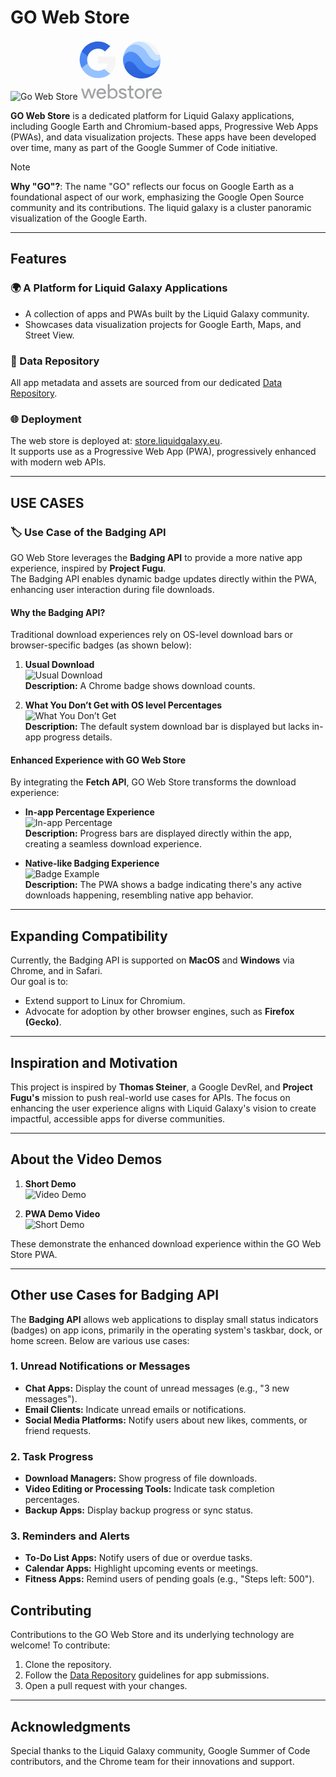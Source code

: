 # GO Web Store  

![Go Web Store](https://github.com/user-attachments/assets/d72b2ee6-9147-4eb8-a484-dd62957dad08)<svg width="136" height="96" viewBox="0 0 68 48" fill="none" xmlns="http://www.w3.org/2000/svg">
<path d="M14.4453 39.16L11.9173 47H10.4133L8.46131 40.984L6.52531 47H5.03731L2.50931 39.16H4.04531L5.78931 45.08H5.80531L7.74131 39.16H9.26131L11.1973 45.08H11.2133L12.9413 39.16H14.4453ZM18.7676 47.256C17.6156 47.256 16.6662 46.8613 15.9196 46.072C15.1729 45.2827 14.7996 44.2853 14.7996 43.08C14.7996 41.8853 15.1622 40.8933 15.8876 40.104C16.6129 39.304 17.5409 38.904 18.6716 38.904C19.8342 38.904 20.7569 39.2827 21.4396 40.04C22.1329 40.7867 22.4796 41.8373 22.4796 43.192L22.4636 43.352H16.3036C16.3249 44.12 16.5809 44.7387 17.0716 45.208C17.5622 45.6773 18.1489 45.912 18.8316 45.912C19.7702 45.912 20.5062 45.4427 21.0396 44.504L22.3516 45.144C21.9996 45.8053 21.5089 46.3227 20.8796 46.696C20.2609 47.0693 19.5569 47.256 18.7676 47.256ZM16.4156 42.136H20.9116C20.8689 41.592 20.6449 41.144 20.2396 40.792C19.8449 40.4293 19.3116 40.248 18.6396 40.248C18.0849 40.248 17.6049 40.4187 17.1996 40.76C16.8049 41.1013 16.5436 41.56 16.4156 42.136ZM27.9697 47.256C27.3937 47.256 26.8657 47.1333 26.3857 46.888C25.9164 46.6427 25.5537 46.3173 25.2977 45.912H25.2337V47H23.8257V35.544H25.2977V39.16L25.2337 40.248H25.2977C25.5537 39.8427 25.9164 39.5173 26.3857 39.272C26.8657 39.0267 27.3937 38.904 27.9697 38.904C29.0044 38.904 29.879 39.3093 30.5937 40.12C31.3297 40.9413 31.6977 41.928 31.6977 43.08C31.6977 44.2427 31.3297 45.2293 30.5937 46.04C29.879 46.8507 29.0044 47.256 27.9697 47.256ZM27.7297 45.912C28.4337 45.912 29.0257 45.6453 29.5057 45.112C29.9857 44.5893 30.2257 43.912 30.2257 43.08C30.2257 42.2587 29.9857 41.5813 29.5057 41.048C29.0257 40.5147 28.4337 40.248 27.7297 40.248C27.015 40.248 26.4177 40.5147 25.9377 41.048C25.4684 41.5813 25.2337 42.2587 25.2337 43.08C25.2337 43.912 25.4684 44.5947 25.9377 45.128C26.4177 45.6507 27.015 45.912 27.7297 45.912ZM38.9663 44.824C38.9663 45.5067 38.6676 46.0827 38.0703 46.552C37.473 47.0213 36.721 47.256 35.8143 47.256C35.025 47.256 34.3316 47.0533 33.7343 46.648C33.137 46.232 32.7103 45.688 32.4543 45.016L33.7663 44.456C33.9583 44.9253 34.2356 45.2933 34.5983 45.56C34.9716 45.816 35.377 45.944 35.8143 45.944C36.2836 45.944 36.673 45.8427 36.9823 45.64C37.3023 45.4373 37.4623 45.1973 37.4623 44.92C37.4623 44.4187 37.0783 44.0507 36.3103 43.816L34.9663 43.48C33.441 43.096 32.6783 42.36 32.6783 41.272C32.6783 40.5573 32.9663 39.9867 33.5423 39.56C34.129 39.1227 34.8756 38.904 35.7823 38.904C36.4756 38.904 37.0996 39.0693 37.6543 39.4C38.2196 39.7307 38.6143 40.1733 38.8383 40.728L37.5263 41.272C37.377 40.9413 37.1316 40.6853 36.7903 40.504C36.4596 40.312 36.0863 40.216 35.6703 40.216C35.2863 40.216 34.9396 40.312 34.6303 40.504C34.3316 40.696 34.1823 40.9307 34.1823 41.208C34.1823 41.656 34.6036 41.976 35.4463 42.168L36.6303 42.472C38.1876 42.856 38.9663 43.64 38.9663 44.824ZM43.2734 47.128C42.6334 47.128 42.1001 46.9307 41.6734 46.536C41.2574 46.1413 41.0441 45.592 41.0334 44.888V40.504H39.6574V39.16H41.0334V36.76H42.5054V39.16H44.4254V40.504H42.5054V44.408C42.5054 44.9307 42.6068 45.288 42.8094 45.48C43.0121 45.6613 43.2414 45.752 43.4974 45.752C43.6148 45.752 43.7268 45.7413 43.8334 45.72C43.9508 45.688 44.0574 45.6507 44.1534 45.608L44.6174 46.92C44.2334 47.0587 43.7854 47.128 43.2734 47.128ZM45.2996 43.08C45.2996 41.8747 45.6782 40.8773 46.4356 40.088C47.2036 39.2987 48.1689 38.904 49.3316 38.904C50.4942 38.904 51.4542 39.2987 52.2116 40.088C52.9796 40.8773 53.3636 41.8747 53.3636 43.08C53.3636 44.296 52.9796 45.2933 52.2116 46.072C51.4542 46.8613 50.4942 47.256 49.3316 47.256C48.1689 47.256 47.2036 46.8613 46.4356 46.072C45.6782 45.2827 45.2996 44.2853 45.2996 43.08ZM46.7716 43.08C46.7716 43.9227 47.0169 44.6053 47.5076 45.128C47.9982 45.6507 48.6062 45.912 49.3316 45.912C50.0569 45.912 50.6649 45.6507 51.1556 45.128C51.6462 44.6053 51.8916 43.9227 51.8916 43.08C51.8916 42.248 51.6462 41.5707 51.1556 41.048C50.6542 40.5147 50.0462 40.248 49.3316 40.248C48.6169 40.248 48.0089 40.5147 47.5076 41.048C47.0169 41.5707 46.7716 42.248 46.7716 43.08ZM56.0164 47H54.5444V39.16H55.9524V40.44H56.0164C56.1658 40.024 56.4698 39.672 56.9284 39.384C57.3978 39.0853 57.8564 38.936 58.3044 38.936C58.7311 38.936 59.0938 39 59.3924 39.128L58.9444 40.552C58.7631 40.4773 58.4751 40.44 58.0804 40.44C57.5258 40.44 57.0404 40.664 56.6244 41.112C56.2191 41.56 56.0164 42.0827 56.0164 42.68V47ZM63.3926 47.256C62.2406 47.256 61.2912 46.8613 60.5446 46.072C59.7979 45.2827 59.4246 44.2853 59.4246 43.08C59.4246 41.8853 59.7872 40.8933 60.5126 40.104C61.2379 39.304 62.1659 38.904 63.2966 38.904C64.4592 38.904 65.3819 39.2827 66.0646 40.04C66.7579 40.7867 67.1046 41.8373 67.1046 43.192L67.0886 43.352H60.9286C60.9499 44.12 61.2059 44.7387 61.6966 45.208C62.1872 45.6773 62.7739 45.912 63.4566 45.912C64.3952 45.912 65.1312 45.4427 65.6646 44.504L66.9766 45.144C66.6246 45.8053 66.1339 46.3227 65.5046 46.696C64.8859 47.0693 64.1819 47.256 63.3926 47.256ZM61.0406 42.136H65.5366C65.4939 41.592 65.2699 41.144 64.8646 40.792C64.4699 40.4293 63.9366 40.248 63.2646 40.248C62.7099 40.248 62.2299 40.4187 61.8246 40.76C61.4299 41.1013 61.1686 41.56 61.0406 42.136Z" fill="#A1A3A5"/>
<g clip-path="url(#clip0_45_2)">
<path d="M46.3449 19.1259C41.2313 12.3618 35.9813 17.5018 37.3517 22.2293C40.7988 29.7671 49.705 33.0839 57.2443 29.6374C59.8429 28.4494 62.0485 26.5445 63.6017 24.1466C59.6489 27.8482 52.471 27.2295 46.3449 19.1259Z" fill="#255FDB"/>
<path d="M50.9165 14.4683C43.8835 3.8032 36 9.4868 36 16.0021C35.9972 18.1598 36.4624 20.2926 37.3636 22.2532C36.4279 17.8375 41.5023 14.4325 46.2273 20.7705C53.0881 29.9733 59.821 28.3543 63.5881 24.167C64.7979 22.3102 65.5792 20.2075 65.8756 18.0114V18.0403C64.2579 23.0576 57.1193 23.8739 50.9165 14.4683Z" fill="#4285F4"/>
<path d="M55.7369 9.69641C50.5142 1.08154 43.8921 1.85696 39.4091 6.47371C37.1993 9.15694 35.9938 12.5263 36 16.0021C36.4688 9.69642 44.0966 5.30803 51 16.0021C57.1364 25.5202 64.7813 23.0405 65.8687 18.0676V18.0199C65.9639 17.3425 66.0044 16.6586 65.9898 15.9748V15.2931C63.3324 17.195 59.8381 16.4605 55.7369 9.69641Z" fill="#91BFFF"/>
<path d="M55.7727 11.2302C60.5557 18.918 64.679 16.9513 66 15.3067C65.9466 14.1576 65.7607 13.0184 65.446 11.9119C63.2165 11.9579 62.6966 11.5864 60.5029 8.24612C57.15 3.10957 52.9262 -0.358538 45.5455 2.02738C43.1541 2.96514 41.042 4.49795 39.4091 6.48053C44.4801 1.81435 50.7017 3.0806 55.7727 11.2302Z" fill="#C4E1FF"/>
<path d="M60.1756 8.90735C62.3625 12.2528 63.6937 12.4232 65.446 11.9119C63.174 3.93305 54.8629 -0.693625 46.8826 1.57794C46.4301 1.70674 45.9839 1.85672 45.5455 2.02739C52.1386 -0.051779 56.8142 3.7691 60.1756 8.90735Z" fill="#F5F5F5"/>
<path d="M51 30.9994C59.2843 30.9994 66 24.285 66 16.0022C66 7.71949 59.2843 1.005 51 1.005C42.7157 1.005 36 7.71949 36 16.0022C36 24.285 42.7157 30.9994 51 30.9994Z" fill="url(#paint0_radial_45_2)" fill-opacity="0.1"/>
<path d="M51 1.17543C59.251 1.17543 65.9531 7.83794 66 16.0874V16.0022C66 7.7195 59.2842 1.005 51 1.005C42.7157 1.005 36 7.7195 36 16.0022V16.0874C36.0469 7.83794 42.749 1.17543 51 1.17543Z" fill="white" fill-opacity="0.2"/>
<path d="M51 30.8288C42.749 30.8288 36.0469 24.1663 36 15.9168V16.002C36 24.2848 42.7157 30.9993 51 30.9993C59.2843 30.9993 66 24.2848 66 16.0021V15.9168C65.9531 24.1663 59.251 30.8288 51 30.8288Z" fill="#1A237E" fill-opacity="0.2"/>
</g>
<path d="M30.08 16.3333C30.08 15.2933 29.9867 14.2933 29.8133 13.3333H16V19.0133H23.8933C23.5467 20.84 22.5067 22.3867 20.9467 23.4267V27.12H25.7067C28.48 24.56 30.08 20.8 30.08 16.3333Z" fill="#F5F5F5"/>
<path d="M16 30.6667C19.96 30.6667 23.28 29.36 25.7067 27.12L20.9467 23.4267C19.64 24.3067 17.9733 24.84 16 24.84C12.1867 24.84 8.94668 22.2667 7.78668 18.8H2.90668V22.5867C5.32001 27.3733 10.2667 30.6667 16 30.6667Z" fill="#96C2FF"/>
<path d="M7.78665 18.7867C7.49331 17.9067 7.31998 16.9733 7.31998 16C7.31998 15.0267 7.49331 14.0933 7.78665 13.2133V9.42667H2.90665C1.90665 11.4 1.33331 13.6267 1.33331 16C1.33331 18.3733 1.90665 20.6 2.90665 22.5733L6.70665 19.6133L7.78665 18.7867Z" fill="#4E8CF5"/>
<path d="M16 7.17334C18.16 7.17334 20.08 7.92001 21.6133 9.36001L25.8133 5.16001C23.2667 2.78668 19.96 1.33334 16 1.33334C10.2667 1.33334 5.32001 4.62668 2.90668 9.42668L7.78668 13.2133C8.94668 9.74668 12.1867 7.17334 16 7.17334Z" fill="#2E65DC"/>
<defs>
<radialGradient id="paint0_radial_45_2" cx="0" cy="0" r="1" gradientUnits="userSpaceOnUse" gradientTransform="translate(40.5306 5.53492) scale(29.8023 29.7967)">
<stop stop-color="white"/>
<stop offset="1" stop-color="white" stop-opacity="0"/>
</radialGradient>
<clipPath id="clip0_45_2">
<rect width="30" height="30" fill="white" transform="translate(36 1)"/>
</clipPath>
</defs>
</svg>

**GO Web Store** is a dedicated platform for Liquid Galaxy applications, including Google Earth and Chromium-based apps, Progressive Web Apps (PWAs), and data visualization projects. These apps have been developed over time, many as part of the Google Summer of Code initiative.  

> [!NOTE]
> **Why "GO"?**: The name "GO" reflects our focus on Google Earth as a foundational aspect of our work, emphasizing the Google Open Source community and its contributions. The liquid galaxy is a cluster panoramic visualization of the Google Earth.

---

## Features  

### 🌍 A Platform for Liquid Galaxy Applications

- A collection of apps and PWAs built by the Liquid Galaxy community.  
- Showcases data visualization projects for Google Earth, Maps, and Street View.  

### 🔗 Data Repository

All app metadata and assets are sourced from our dedicated [Data Repository](https://github.com/LiquidGalaxyLAB/Data).  

### 🌐 Deployment

The web store is deployed at: [store.liquidgalaxy.eu](https://store.liquidgalaxy.eu).  
It supports use as a Progressive Web App (PWA), progressively enhanced with modern web APIs.  

---

## USE CASES

### 🏷️ Use Case of the Badging API

GO Web Store leverages the **Badging API** to provide a more native app experience, inspired by **Project Fugu**.  
The Badging API enables dynamic badge updates directly within the PWA, enhancing user interaction during file downloads.  

#### Why the Badging API?

Traditional download experiences rely on OS-level download bars or browser-specific badges (as shown below):  

1. **Usual Download**  
   ![Usual Download](https://github.com/user-attachments/assets/f7c0aa6f-2e7d-4e7a-a364-a66855d7d29e)  
   **Description:** A Chrome badge shows download counts.  

2. **What You Don’t Get with OS level Percentages**  
   ![What You Don’t Get](https://github.com/user-attachments/assets/f41f93f6-382f-4ed6-9fa4-9bc3d13aedfd)  
   **Description:** The default system download bar is displayed but lacks in-app progress details.  

#### Enhanced Experience with GO Web Store

By integrating the **Fetch API**, GO Web Store transforms the download experience:  

- **In-app Percentage Experience**  
  ![In-app Percentage](https://github.com/user-attachments/assets/cdb81b7c-1c17-4032-846f-d2da7c03707a)  
  **Description:** Progress bars are displayed directly within the app, creating a seamless download experience.  

- **Native-like Badging Experience**  
  ![Badge Example](https://github.com/user-attachments/assets/6d40f963-261f-428f-a822-d0acd38d9f2c)  
  **Description:** The PWA shows a badge indicating there's any active downloads happening, resembling native app behavior.  

---

## Expanding Compatibility  

Currently, the Badging API is supported on **MacOS** and **Windows** via Chrome, and in Safari.  
Our goal is to:  

- Extend support to Linux for Chromium.  
- Advocate for adoption by other browser engines, such as **Firefox (Gecko)**.  

---

## Inspiration and Motivation  

This project is inspired by **Thomas Steiner**, a Google DevRel, and **Project Fugu's** mission to push real-world use cases for APIs. The focus on enhancing the user experience aligns with Liquid Galaxy's vision to create impactful, accessible apps for diverse communities.  

---

## About the Video Demos  

1. **Short Demo**  
   ![Video Demo](https://github.com/user-attachments/assets/a397559f-eabd-4d2d-bd9a-bd747b6e5594)  

2. **PWA Demo Video**  
   ![Short Demo](https://github.com/user-attachments/assets/2dee0070-8abd-4c0a-95f4-afd488e8f166)  

These demonstrate the enhanced download experience within the GO Web Store PWA.  

---

## Other use Cases for Badging API

The **Badging API** allows web applications to display small status indicators (badges) on app icons, primarily in the operating system's taskbar, dock, or home screen. Below are various use cases:

### 1. Unread Notifications or Messages
- **Chat Apps:** Display the count of unread messages (e.g., "3 new messages").
- **Email Clients:** Indicate unread emails or notifications.
- **Social Media Platforms:** Notify users about new likes, comments, or friend requests.

### 2. Task Progress
- **Download Managers:** Show progress of file downloads.
- **Video Editing or Processing Tools:** Indicate task completion percentages.
- **Backup Apps:** Display backup progress or sync status.

### 3. Reminders and Alerts
- **To-Do List Apps:** Notify users of due or overdue tasks.
- **Calendar Apps:** Highlight upcoming events or meetings.
- **Fitness Apps:** Remind users of pending goals (e.g., "Steps left: 500").


## Contributing  

Contributions to the GO Web Store and its underlying technology are welcome! To contribute:

1. Clone the repository.  
2. Follow the [Data Repository](https://github.com/LiquidGalaxyLAB/Data) guidelines for app submissions.  
3. Open a pull request with your changes.  

---

## Acknowledgments  

Special thanks to the Liquid Galaxy community, Google Summer of Code contributors, and the Chrome team for their innovations and support.  
